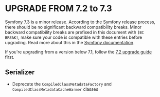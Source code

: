 UPGRADE FROM 7.2 to 7.3
=======================

Symfony 7.3 is a minor release. According to the Symfony release process, there should be no significant
backward compatibility breaks. Minor backward compatibility breaks are prefixed in this document with
`[BC BREAK]`, make sure your code is compatible with these entries before upgrading.
Read more about this in the [Symfony documentation](https://symfony.com/doc/7.3/setup/upgrade_minor.html).

If you're upgrading from a version below 7.1, follow the [7.2 upgrade guide](UPGRADE-7.2.md) first.

Serializer
----------

 * Deprecate the `CompiledClassMetadataFactory` and `CompiledClassMetadataCacheWarmer` classes
